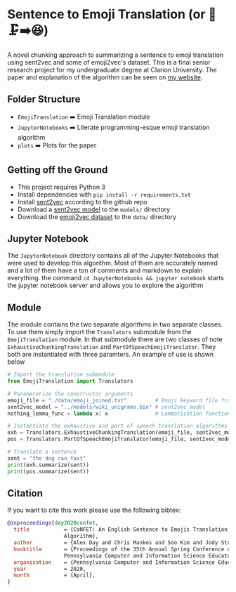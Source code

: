 # Sentence to Emoji Translation (or 📄🗜➡️😆)
A novel chunking approach to summarizing a sentence to emoji translation using sent2vec and some of emoji2vec's dataset. This is a final senior research project for my undergraduate degree at Clarion University. The paper and explanation of the algorithm can be seen on [my website](https://www.alexday.me/pdf/emoji.pdf). 

## Folder Structure
- `EmojiTranslation` ➡️ Emoji Translation module
- `JupyterNotebooks` ➡️ Literate programming-esque emoji translation algorithm
- `plots`            ➡️ Plots for the paper

## Getting off the Ground
- This project requires Python 3
- Install dependencies with `pip install -r requirements.txt`
- Install [sent2vec](https://github.com/epfml/sent2vec/tree/6b0eddec0c95e6e7f6f06582700305957311bfb9) according to the github repo
- Download a [sent2vec model](https://github.com/epfml/sent2vec/tree/6b0eddec0c95e6e7f6f06582700305957311bfb9) to the `models/` directory
- Download the [emoji2vec dataset](https://github.com/uclnlp/emoji2vec/blob/fd3dcb60a06b530c755ed1f1c8157d505b80e844/data/raw_training_data/emoji_joined.txt) to the `data/` directory

## Jupyter Notebook
The `JupyterNotebook` directory contains all of the Jupyter Notebooks that were used to develop this algorithm. Most of them are accurately named and a lot of them have a ton of comments and markdown to explain everything. the command `cd JupyterNotebooks && jupyter notebook` starts the jupyter notebook server and allows you to explore the algorithm

## Module
The module contains the two separate algorithms in two separate classes. To use them simply import the `Translators` submodule from
the `EmojiTranslation` module. In that submodule there are two classes of note `ExhaustiveChunkingTranslation` and `PartOfSpeechEmojiTranslator`.
They both are instantiated with three paramters. An example of use is shown below
```python
# Import the translation submodule 
from EmojiTranslation import Translators

# Paramererize the constructor arguments
emoji_file = "./data/emoji_joined.txt"         # Emoji keyword file from emoji2vec
sent2vec_model = "../models/wiki_unigrams.bin" # sent2vec model
nothing_lemma_func = lambda x: x               # Lemmatization function that does nothing

# Instantiate the exhaustive and part of speech translation algorithms
exh = Translators.ExhaustiveChunkingTranslation(emoji_file, sent2vec_model, nothing_lemma_func)
pos = Translators.PartOfSpeechEmojiTranslator(emoji_file, sent2vec_model, nothing_lemma_func)

# Translate a sentence
sent = "the dog ran fast"
print(exh.summarize(sent))
print(pos.summarize(sent))
```

## Citation
If you want to cite this work please use the following bibtex:
```bibtex
@inproceedings{day2020confet,
  title           = {CoNFET: An English Sentence to Emojis Translation
                  Algorithm},
  author          = {Alex Day and Chris Mankos and Soo Kim and Jody Strausser},
  booktitle       = {Proceedings of the 35th Annual Spring Conference of the
                  Pennsylvania Computer and Information Science Educators},
  organization    = {Pennsylvania Computer and Information Science Educators},
  year            = 2020,
  month           = {April},
}
```
